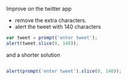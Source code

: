 Improve on the twitter app
* remove the extra characters.
* alert the tweet with 140 characters


```js
var tweet = prompt('enter tweet');
alert(tweet.slice(0, 140));
```

and a shorter solution

```js

alert(prompt('enter tweet').slice(0, 140));
```






